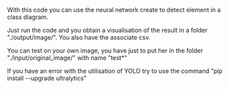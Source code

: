 With this code you can use the neural network create to detect element in a class diagram.

Just run the code and you obtain a visualisation of the result in a folder "./output/image/". You also have the associate csv.

You can test on your own image, you have just to put her in the folder "./input/original_image/" with name "test*"

If you have an error with the utilisation of YOLO try to use the command "pip install --upgrade ultralytics"